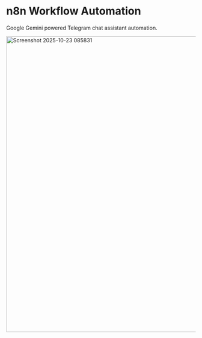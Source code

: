 # n8n Workflow Automation
Google Gemini powered Telegram chat assistant automation.

<img width="1735" height="784" alt="Screenshot 2025-10-23 085831" src="https://github.com/user-attachments/assets/fba58b9c-56d4-4d8e-8262-7f0c5388663a" />
